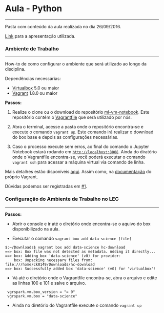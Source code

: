 # Aula - Python
-------

Pasta com conteúdo da aula realizada no dia 26/09/2016.

[Link](https://docs.google.com/presentation/d/1_6a43ToTfbMER50d75uumRxJf9txVubu8LIyroAYbqI/edit?usp=sharing) para a apresentação utilizada.

### Ambiente de Trabalho
-------

How-to de como configurar o ambiente que será utilizado ao longo da disciplina.

Dependências necessárias:
* [Virtualbox](https://www.virtualbox.org/) 5.0 ou maior
* [Vagrant](https://www.vagrantup.com/) 1.8.0 ou maior

**Passos:**

1. Realize o clone ou o download do repositório [ml-vm-notebook](https://github.com/paulovn/ml-vm-notebook). Este repositório contém o [Vagrantfile](https://www.vagrantup.com/docs/vagrantfile/) que será utilizado por nós.

2. Abra o terminal, acesse a pasta onde o repositório encontra-se e execute o comando `vagrant up`. Este comando irá realizar o download do box base e depois as configurações necessárias.

3. Caso o processo execute sem erros, ao final do comando o Jupyter Notebook estará rodando em [`http://localhost:8008`](http://localhost:8008). Ainda do diratório onde o Vagrantfile encontra-se, você poderá executar o comando `vagrant ssh` para acessar a máquina virtual via comando de linha.

Mais detalhes estão disponíveis [aqui](https://github.com/paulovn/ml-vm-notebook/blob/develop/README.md). Assim como, na [documentação](https://www.vagrantup.com/docs/cli/) do próprio Vagrant.

Dúvidas podemos ser registradas em [#1](https://github.com/ARiDa/data-science-cookbook/issues/1).

### Configuração do Ambiente de Trabalho no LEC
-------

**Passos:**

* Abrir o console e ir até o diretório onde encontra-se o aquivo do box disponibilizado na aula.

* Executar o comando `vagrant box add data-science [file]`
```
$:~/Downloads$ vagrant box add data-science hc-download
==> box: Box file was not detected as metadata. Adding it directly...
==> box: Adding box 'data-science' (v0) for provider: 
    box: Unpacking necessary files from: file:///home/ck0149/Downloads/hc-download
==> box: Successfully added box 'data-science' (v0) for 'virtualbox'!
```

* Vá até o diretório onde o Vagrantfile encontra-se, abra o arquivo e edite as linhas 100 e 101 e salve o arquivo.
```
 vgrspark.vm.box_version = "= 0"
 vgrspark.vm.box = "data-science"
```

* Ainda no diretório do Vagrantfile execute o comando `vagrant up`
